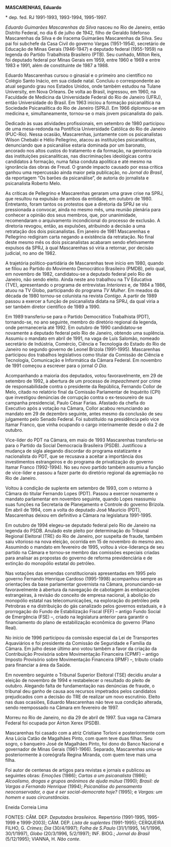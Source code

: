 **MASCARENHAS, Eduardo**

\* dep. fed. RJ 1991-1993, 1993-1994, 1995-1997.

*Eduardo Guimarães Mascarenhas da Silva* nasceu no Rio de Janeiro, então
Distrito Federal, no dia 6 de julho de 1942, filho de Geraldo Ildefonso
Mascarenhas da Silva e de Iracema Guimarães Mascarenhas da Silva. Seu
pai foi subchefe da Casa Civil do governo Vargas (1951-1954), secretário
de Educação de Minas Gerais (1946-1947) e deputado federal (1955-1959)
na legenda do Partido Trabalhista Brasileiro (PTB). Seu cunhado, Mílton
Reis, foi deputado federal por Minas Gerais em 1959, entre 1960 e 1969 e
entre 1983 e 1991, além de constituinte de 1987 a 1988.

Eduardo Mascarenhas cursou o ginasial e o primeiro ano científico no
Colégio Santo Inácio, em sua cidade natal. Concluiu o correspondente ao
atual segundo grau nos Estados Unidos, onde também estudou na Tulane
University, em Nova Orleans. De volta ao Brasil, ingressou, em 1960, na
Faculdade de Medicina da Universidade Federal do Rio de Janeiro (UFRJ),
então Universidade do Brasil. Em 1963 iniciou a formação psicanalítica
na Sociedade Psicanalítica do Rio de Janeiro (SPRJ). Em 1966 diplomou-se
em medicina e, simultaneamente, tornou-se o mais jovem psicanalista do
país.

Dedicado às suas atividades profissionais, em setembro de 1980
participou de uma mesa-redonda na Pontifícia Universidade Católica do
Rio de Janeiro (PUC-Rio). Nessa ocasião, Mascarenhas, juntamente com os
psicanalistas Wilson Chebabi e Hélio Pellegrino, atacou as instituições
psicanalíticas, denunciando que a psicanálise estaria dominada por um
baronato, ancorado nos altos custos do tratamento e da formação, na
gerontocracia das instituições psicanalíticas, nas discriminações
ideológicas contra candidatos à formação, numa falsa conduta apolítica e
até mesmo na ignorância das obras de Freud. O grande impacto causado por
essa crítica ganhou uma repercussão ainda maior pela publicação, no
*Jornal do Brasil*, da reportagem “Os barões da psicanálise”, de autoria
do jornalista e psicanalista Roberto Melo.

As críticas de Pellegrino e Mascarenhas geraram uma grave crise na SPRJ,
que resultou na expulsão de ambos da entidade, em outubro de 1980.
Entretanto, foram tantos os protestos que a diretoria da SPRJ se viu
pressionada a convocar, ainda no mesmo mês, uma reunião plenária para
conhecer a opinião dos seus membros, que, por unanimidade, recomendaram
o arquivamento incondicional do processo de exclusão. A diretoria
revogou, então, as expulsões, atribuindo a decisão a uma retratação dos
dois psicanalistas. Em janeiro de 1981 Mascarenhas e Pellegrino
redigiram carta negando a existência da retratação. No final deste mesmo
mês os dois psicanalistas acabaram sendo efetivamente expulsos da SPRJ,
à qual Mascarenhas só viria a retornar, por decisão judicial, no ano de
1982.

A trajetória político-partidária de Mascarenhas teve início em 1980,
quando se filiou ao Partido do Movimento Democrático Brasileiro (PMDB),
pelo qual, em novembro de 1982, candidatou-se a deputado federal pelo
Rio de Janeiro, não sendo eleito. Ainda neste ano trabalhou na TV
Educativa (TVE), apresentando o programa de entrevistas *Interiores* e,
de 1984 a 1986, atuou na TV Globo, participando do programa *TV Mulher*.
Em meados da década de 1980 tornou-se colunista na revista *Contigo*. A
partir de 1989 passou a exercer a função de psicanalista didata na SPRJ,
da qual viria a ser também diretor científico de 1989 a 1990.

Em 1989 transferiu-se para o Partido Democrático Trabalhista (PDT),
tornando-se, no ano seguinte, membro do diretório regional da legenda,
onde permaneceria até 1992. Em outubro de 1990 candidatou-se novamente a
deputado federal pelo Rio de Janeiro, obtendo uma suplência. Assumiu o
mandato em abril de 1991, na vaga de Luís Salomão, nomeado secretário de
Indústria, Comércio, Ciência e Tecnologia do Estado do Rio de Janeiro no
segundo governo de Leonel Brizola (1991-1995). Mascarenhas participou
dos trabalhos legislativos como titular da Comissão de Ciência e
Tecnologia, Comunicação e Informática da Câmara Federal. Em novembro de
1991 começou a escrever para o jornal *O Dia*.

Acompanhando a maioria dos deputados, votou favoravelmente, em 29 de
setembro de 1992, à abertura de um processo de *impeachment* por crime
de responsabilidade contra o presidente da República, Fernando Collor de
Melo, citado no relatório final da Comissão Parlamentar de Inquérito
(CPI) que investigou denúncias de corrupção contra o ex-tesoureiro de
sua campanha presidencial, Paulo César Farias. Afastado da chefia do
Executivo após a votação na Câmara, Collor acabou renunciando ao mandato
em 29 de dezembro seguinte, antes mesmo da conclusão de seu julgamento
pelo Senado Federal. Foi substituído na presidência pelo vice Itamar
Franco, que vinha ocupando o cargo interinamente desde o dia 2 de
outubro.

Vice-líder do PDT na Câmara, em maio de 1993 Mascarenhas transferiu-se
para o Partido da Social Democracia Brasileira (PSDB). Justificou a
mudança de sigla alegando discordar do programa estatizante e
nacionalista do PDT, que se recusava a aceitar a importância dos
investimentos estrangeiros e do programa de privatização do governo
Itamar Franco (1992-1994). No seu novo partido também assumiu a função
de vice-líder e passou a fazer parte do diretório regional da agremiação
no Rio de Janeiro.

Voltou à condição de suplente em setembro de 1993, com o retorno à
Câmara do titular Fernando Lopes (PDT). Passou a exercer novamente o
mandato parlamentar em novembro seguinte, quando Lopes reassumiu suas
funções na Secretaria de Planejamento e Controle do governo Brizola. Em
abril de 1994, com a volta do deputado José Maurício (PDT), Mascarenhas
deixou em definitivo a Câmara na legislatura 1991-1995.

Em outubro de 1994 elegeu-se deputado federal pelo Rio de Janeiro na
legenda do PSDB. Anulado este pleito por determinação do Tribunal
Regional Eleitoral (TRE) do Rio de Janeiro, por suspeita de fraude,
também saiu vitorioso na nova eleição, ocorrida em 15 de novembro do
mesmo ano. Assumindo o mandato em fevereiro de 1995, voltou à
vice-liderança de seu partido na Câmara e tornou-se membro das comissões
especiais criadas para analisar as propostas do governo de reforma
previdenciária e de extinção do monopólio estatal do petróleo.

Nas votações das emendas constitucionais apresentadas em 1995 pelo
governo Fernando Henrique Cardoso (1995-1998) acompanhou sempre as
orientações da base parlamentar governista na Câmara, pronunciando-se
favoravelmente à abertura da navegação de cabotagem às embarcações
estrangeiras, à revisão do conceito de empresa nacional, à abolição do
monopólio estatal nas telecomunicações, na exploração do petróleo pela
Petrobras e na distribuição do gás canalizado pelos governos estaduais,
e à prorrogação do Fundo de Estabilização Fiscal (FEF) – antigo Fundo
Social de Emergência (FSE) –, criado na legislatura anterior para
garantir o financiamento do plano de estabilização econômica do governo
(Plano Real).

No início de 1996 participou da comissão especial da Lei de Transportes
Aquaviários e foi presidente da Comissão de Seguridade e Família da
Câmara. Em julho desse último ano votou também a favor da criação da
Contribuição Provisória sobre Movimentação Financeira (CPMF) – antigo
Imposto Provisório sobre Movimentação Financeira (IPMF) –, tributo
criado para financiar a área da Saúde.

Em novembro seguinte o Tribunal Superior Eleitoral (TSE) decidiu anular
a eleição de novembro de 1994 e restabelecer o resultado do pleito de
outubro. Alegando falta de fundamentação nas denúncias de fraude, o
tribunal deu ganho de causa aos recursos impetrados pelos candidatos
prejudicados com a decisão do TRE de realizar um novo escrutínio. Eleito
nas duas ocasiões, Eduardo Mascarenhas não teve sua condição alterada,
sendo reempossado na Câmara em fevereiro de 1997.

Morreu no Rio de Janeiro, no dia 29 de abril de 1997. Sua vaga na Câmara
Federal foi ocupada por Aírton Xerex (PSDB).

Mascarenhas foi casado com a atriz Cristiane Torloni e posteriormente
com Ana Lúcia Catão de Magalhães Pinto, com quem teve duas filhas. Seu
sogro, o banqueiro José de Magalhães Pinto, foi dono do Banco Nacional e
governador de Minas Gerais (1961-1966). Separado, Mascarenhas uniu-se
posteriormente à coreógrafa Regina Miranda, com quem teve mais uma
filha.

Foi autor de centenas de artigos para revistas e jornais e publicou as
seguintes obras: *Emoções* (1986); *Cartas a um psicanalista* (1986);
*Alcoolismo, drogas e grupos anônimos de ajuda mútua* (1990); *Brasil:
de Vargas a Fernando Henrique* (1994); *Psicanálise do pensamento
neoconservador, o que é ser social-democrata hoje?* (1995); e *Vargas:
um homem e suas circunstâncias*.

Eneida Correia Lima

FONTES: CÂM. DEP. *Deputados brasileiros*. Repertório (1991-1995,
1995-1999 e 1999-2003); CÂM. DEP. *Lista de suplentes* (1991-1995);
CERQUEIRA FILHO, G. *Crimes*; *Dia* (30/4/1997); *Folha de S.Paulo*
(31/1/1995, 14/1/1996, 30/1/1997), *Globo* (20/3/1996, 5/2/1997); INF.
BIOG.; *Jornal do Brasil* (5/12/1995); VIANNA, H. *Não conte*.
